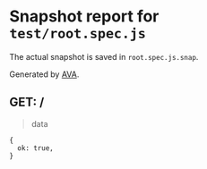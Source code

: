 # Snapshot report for `test/root.spec.js`

The actual snapshot is saved in `root.spec.js.snap`.

Generated by [AVA](https://avajs.dev).

## GET: /

> data

    {
      ok: true,
    }
